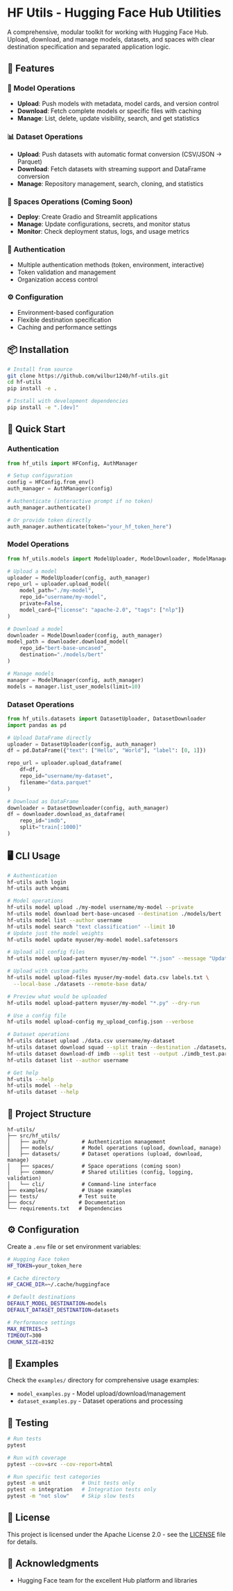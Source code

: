 # HF Utils - Hugging Face Hub Utilities

A comprehensive, modular toolkit for working with Hugging Face Hub. Upload, download, and manage models, datasets, and spaces with clear destination specification and separated application logic.

## 🚀 Features

### 🤖 Model Operations
- **Upload**: Push models with metadata, model cards, and version control
- **Download**: Fetch complete models or specific files with caching
- **Manage**: List, delete, update visibility, search, and get statistics

### 📊 Dataset Operations  
- **Upload**: Push datasets with automatic format conversion (CSV/JSON → Parquet)
- **Download**: Fetch datasets with streaming support and DataFrame conversion
- **Manage**: Repository management, search, cloning, and statistics

### 🚀 Spaces Operations (Coming Soon)
- **Deploy**: Create Gradio and Streamlit applications
- **Manage**: Update configurations, secrets, and monitor status
- **Monitor**: Check deployment status, logs, and usage metrics

### 🔐 Authentication
- Multiple authentication methods (token, environment, interactive)
- Token validation and management
- Organization access control

### ⚙️ Configuration
- Environment-based configuration
- Flexible destination specification
- Caching and performance settings

## 📦 Installation

```bash
# Install from source
git clone https://github.com/wilbur1240/hf-utils.git
cd hf-utils
pip install -e .

# Install with development dependencies
pip install -e ".[dev]"
```

## 🔧 Quick Start

### Authentication

```python
from hf_utils import HFConfig, AuthManager

# Setup configuration
config = HFConfig.from_env()
auth_manager = AuthManager(config)

# Authenticate (interactive prompt if no token)
auth_manager.authenticate()

# Or provide token directly
auth_manager.authenticate(token="your_hf_token_here")
```

### Model Operations

```python
from hf_utils.models import ModelUploader, ModelDownloader, ModelManager

# Upload a model
uploader = ModelUploader(config, auth_manager)
repo_url = uploader.upload_model(
    model_path="./my-model",
    repo_id="username/my-model",
    private=False,
    model_card={"license": "apache-2.0", "tags": ["nlp"]}
)

# Download a model
downloader = ModelDownloader(config, auth_manager)
model_path = downloader.download_model(
    repo_id="bert-base-uncased",
    destination="./models/bert"
)

# Manage models
manager = ModelManager(config, auth_manager)
models = manager.list_user_models(limit=10)
```

### Dataset Operations

```python
from hf_utils.datasets import DatasetUploader, DatasetDownloader
import pandas as pd

# Upload DataFrame directly
uploader = DatasetUploader(config, auth_manager)
df = pd.DataFrame({"text": ["Hello", "World"], "label": [0, 1]})

repo_url = uploader.upload_dataframe(
    df=df,
    repo_id="username/my-dataset",
    filename="data.parquet"
)

# Download as DataFrame
downloader = DatasetDownloader(config, auth_manager)
df = downloader.download_as_dataframe(
    repo_id="imdb",
    split="train[:1000]"
)
```

## 🖥️ CLI Usage

```bash
# Authentication
hf-utils auth login
hf-utils auth whoami

# Model operations
hf-utils model upload ./my-model username/my-model --private
hf-utils model download bert-base-uncased --destination ./models/bert
hf-utils model list --author username
hf-utils model search "text classification" --limit 10
# Update just the model weights
hf-utils model update myuser/my-model model.safetensors

# Upload all config files
hf-utils model upload-pattern myuser/my-model "*.json" --message "Update configs"

# Upload with custom paths
hf-utils model upload-files myuser/my-model data.csv labels.txt \
  --local-base ./datasets --remote-base data/

# Preview what would be uploaded
hf-utils model upload-pattern myuser/my-model "*.py" --dry-run

# Use a config file
hf-utils model upload-config my_upload_config.json --verbose

# Dataset operations  
hf-utils dataset upload ./data.csv username/my-dataset
hf-utils dataset download squad --split train --destination ./datasets/
hf-utils dataset download-df imdb --split test --output ./imdb_test.parquet
hf-utils dataset list --author username

# Get help
hf-utils --help
hf-utils model --help
hf-utils dataset --help
```

## 📁 Project Structure

```
hf-utils/
├── src/hf_utils/
│   ├── auth/           # Authentication management
│   ├── models/         # Model operations (upload, download, manage)
│   ├── datasets/       # Dataset operations (upload, download, manage)  
│   ├── spaces/         # Space operations (coming soon)
│   ├── common/         # Shared utilities (config, logging, validation)
│   └── cli/            # Command-line interface
├── examples/           # Usage examples
├── tests/             # Test suite
├── docs/              # Documentation
└── requirements.txt   # Dependencies
```

## ⚙️ Configuration

Create a `.env` file or set environment variables:

```bash
# Hugging Face token
HF_TOKEN=your_token_here

# Cache directory
HF_CACHE_DIR=~/.cache/huggingface

# Default destinations
DEFAULT_MODEL_DESTINATION=models
DEFAULT_DATASET_DESTINATION=datasets

# Performance settings
MAX_RETRIES=3
TIMEOUT=300
CHUNK_SIZE=8192
```

## 🧪 Examples

Check the `examples/` directory for comprehensive usage examples:

- `model_examples.py` - Model upload/download/management
- `dataset_examples.py` - Dataset operations and processing  

## 🧪 Testing

```bash
# Run tests
pytest

# Run with coverage
pytest --cov=src --cov-report=html

# Run specific test categories
pytest -m unit          # Unit tests only
pytest -m integration   # Integration tests only
pytest -m "not slow"    # Skip slow tests
```

## 📄 License

This project is licensed under the Apache License 2.0 - see the [LICENSE](LICENSE) file for details.

## 🙏 Acknowledgments

- Hugging Face team for the excellent Hub platform and libraries